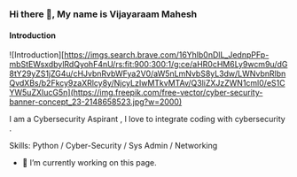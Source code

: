 ### Hi there 👋, My name is Vijayaraam Mahesh
#### Introduction
![Introduction][https://imgs.search.brave.com/16Yhlb0nDlL_JednpPFp-mbStEWsxdbylRdQyohF4nU/rs:fit:900:300:1/g:ce/aHR0cHM6Ly9wcm9u/dG8tY29yZS1jZG4u/cHJvbnRvbWFya2V0/aW5nLmNvbS8yL3dw/LWNvbnRlbnQvdXBs/b2Fkcy9zaXRlcy8y/NjcyLzIwMTkvMTAv/Q3liZXJzZWN1cml0/eS1CYW5uZXIucG5n](https://img.freepik.com/free-vector/cyber-security-banner-concept_23-2148658523.jpg?w=2000)

I am a Cybersecurity Aspirant , I love to integrate coding with cybersecurity .

Skills: Python / Cyber-Security / Sys Admin / Networking

- 🔭 I’m currently working on this page. 




